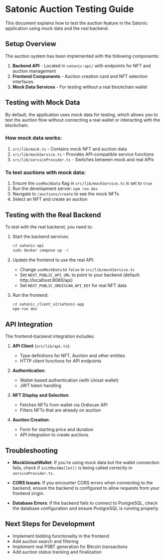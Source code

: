 # Satonic Auction Testing Guide

This document explains how to test the auction feature in the Satonic application using mock data and the real backend.

## Setup Overview

The auction system has been implemented with the following components:

1. **Backend API** - Located in `satonic-api/` with endpoints for NFT and auction management
2. **Frontend Components** - Auction creation card and NFT selection interfaces
3. **Mock Data Services** - For testing without a real blockchain wallet

## Testing with Mock Data

By default, the application uses mock data for testing, which allows you to test the auction flow without connecting a real wallet or interacting with the blockchain.

### How mock data works:

1. `src/lib/mock.ts` - Contains mock NFT and auction data
2. `src/lib/mockService.ts` - Provides API-compatible service functions
3. `src/lib/serviceProvider.ts` - Switches between mock and real APIs

### To test auctions with mock data:

1. Ensure the `useMockData` flag in `src/lib/mockService.ts` is set to `true`
2. Run the development server: `npm run dev`
3. Navigate to `/auctions/create` to see the mock NFTs
4. Select an NFT and create an auction

## Testing with the Real Backend

To test with the real backend, you need to:

1. Start the backend services:
   ```bash
   cd satonic-api
   sudo docker compose up -d
   ```

2. Update the frontend to use the real API:
   - Change `useMockData` to `false` in `src/lib/mockService.ts`
   - Set `NEXT_PUBLIC_API_URL` to point to your backend (default: http://localhost:8080/api)
   - Set `NEXT_PUBLIC_ORDISCAN_API_KEY` for real NFT data

3. Run the frontend:
   ```bash
   cd satonic_client_v2/satonic-app
   npm run dev
   ```

## API Integration

The frontend-backend integration includes:

1. **API Client** (`src/lib/api.ts`):
   - Type definitions for NFT, Auction and other entities
   - HTTP client functions for API endpoints

2. **Authentication**:
   - Wallet-based authentication (with Unisat wallet)
   - JWT token handling

3. **NFT Display and Selection**:
   - Fetches NFTs from wallet via Ordiscan API
   - Filters NFTs that are already on auction

4. **Auction Creation**:
   - Form for starting price and duration
   - API integration to create auctions

## Troubleshooting

- **MockUnisatWallet**: If you're using mock data but the wallet connection fails, check if `initMockWallet()` is being called correctly in `serviceProvider.ts`.

- **CORS Issues**: If you encounter CORS errors when connecting to the backend, ensure the backend is configured to allow requests from your frontend origin.

- **Database Errors**: If the backend fails to connect to PostgreSQL, check the database configuration and ensure PostgreSQL is running properly.

## Next Steps for Development

- Implement bidding functionality in the frontend
- Add auction search and filtering
- Implement real PSBT generation for Bitcoin transactions
- Add auction status tracking and finalization 